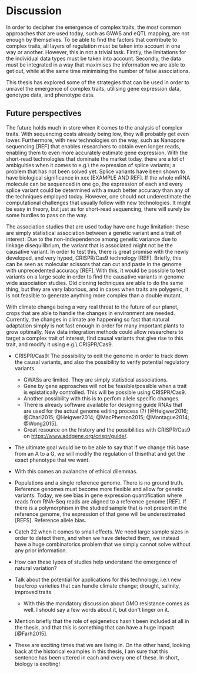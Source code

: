 # Discussion

In order to decipher the emergence of complex traits, the most common approaches that are used today, such as GWAS and eQTL mapping, are not enough by themselves. To be able to find the factors that contribute to complex traits, all layers of regulation must be taken into account in one way or another. However, this in not a trivial task. Firstly, the limitations for the individual data types must be taken into account. Secondly, the data must be integrated in a way that maximises the information we are able to get out, while at the same time minimising the number of false associations.

This thesis has explored some of the strategies that can be used in order to unravel the emergence of complex traits, utilising gene expression data, genotype data, and phenotype data.

## Future perspectives

The future holds much in store when it comes to the analysis of complex traits. With sequencing costs already being low, they will probably get even lower. Furthermore, with new technologies on the way, such as Nanopore sequencing [REF] that enables researchers to obtain even longer reads, enabling them to even more accurately estimate gene expression. With the short-read technologies that dominate the market today, there are a lot of ambiguities when it comes to e.g.\ the expression of splice variants; a problem that has not been solved yet. Splice variants have been shown to have biological significance in xxx [EXAMPLE AND REF]. If the whole mRNA molecule can be sequenced in one go, the expression of each and every splice variant could be determined with a much better accuracy than any of the techniques employed today. However, one should not underestimate the computational challenges that usually follow with new technologies. It might be easy in theory, but just as for short-read sequencing, there will surely be some hurdles to pass on the way.

The association studies that are used today have one huge limitation: these are simply statistical association between a genetic variant and a trait of interest. Due to the non-independence among genetic variance due to linkage disequilibrium, the variant that is associated might not be the causative variant. In order to test this, there is great promise with the newly developed, and very hyped, CRISPR/Cas9 technology [REF]. Briefly, this can be seen as molecular scissors that can cut and paste in the genome with unprecedented accuracy [REF]. With this, it would be possible to test variants on a large scale in order to find the causative variants in genome wide association studies. Old cloning techniques are able to do the same thing, but they are very laborious, and in cases when traits are polygenic, it is not feasible to generate anything more complex than a double mutant.

With climate change being a very real threat to the future of our planet, crops that are able to handle the changes in environment are needed. Currently, the changes in climate are happening so fast that natural adaptation simply is not fast enough in order for many important plants to grow optimally. New data integration methods could allow researchers to target a complex trait of interest, find causal variants that give rise to this trait, and modify it using e.g.\ CRISPR/Cas9.

- CRISPR/Cas9: The possibility to edit the genome in order to track down the causal variants, and also the possibility to verify potential regulatory variants.
	- GWASs are limited. They are simply statistical associations.
	- Gene by gene approaches will not be feasible/possible when a trait is epistatically controlled. This will be possible using CRISPR/Cas9.
	- Another possibility with this is to perfom allele specific changes.
	- There is already software available for designing guide RNAs that are used for the actual genome editing process (?) [@Heigwer2016; @Chari2015; @Heigwer2014; @MacPherson2015; @Montague2014; @Wong2015].
	- Great resource on the history and the possibilities with CRISPR/Cas9 on https://www.addgene.org/crispr/guide/.
- The ultimate goal would be to be able to say that if we change this base from an A to a G, we will modify the regulation of thisnthat and get the exact phenotype that we want.
- With this comes an avalanche of ethical dilemmas.

- Populations and a single reference genome. There is no ground truth. Reference genomes must become more flexible and allow for genetic variants. Today, we see bias in gene expression quantification where reads from RNA-Seq reads are aligned to a reference genome [REF]. If there is a polymorphism in the studied sample that is not present in the reference genome, the expression of that gene will be underestimated [REFS]. Reference allele bias.

- Catch 22 when it comes to small effects. We need large sample sizes in order to detect them, and when we have detected them, we instead have a huge combinatorics problem that we simply cannot solve without any prior information.

- How can these types of studies help understand the emergence of natural variation?
- Talk about the potential for applications for this technology, i.e.\ new tree/crop varieties that can handle climate change; drought, salinity, improved traits
	- With this the mandatory discussion about GMO resistance comes as well. I should say a few words about it, but don't linger on it.

- Mention briefly that the role of epigenetics hasn't been included at all in the thesis, and that this is something that can have a huge impact [@Farh2015].

- These are exciting times that we are living in. On the other hand, looking back at the historical examples in this thesis, I am sure that this sentence has been uttered in each and every one of these. In short, biology is exciting!
